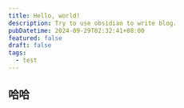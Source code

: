 ```yaml
---
title: Hello, world!
description: Try to use obsidian to write blog.
pubDatetime: 2024-09-29T02:32:41+08:00
featured: false
draft: false
tags:
  - test
---
```


## 哈哈
